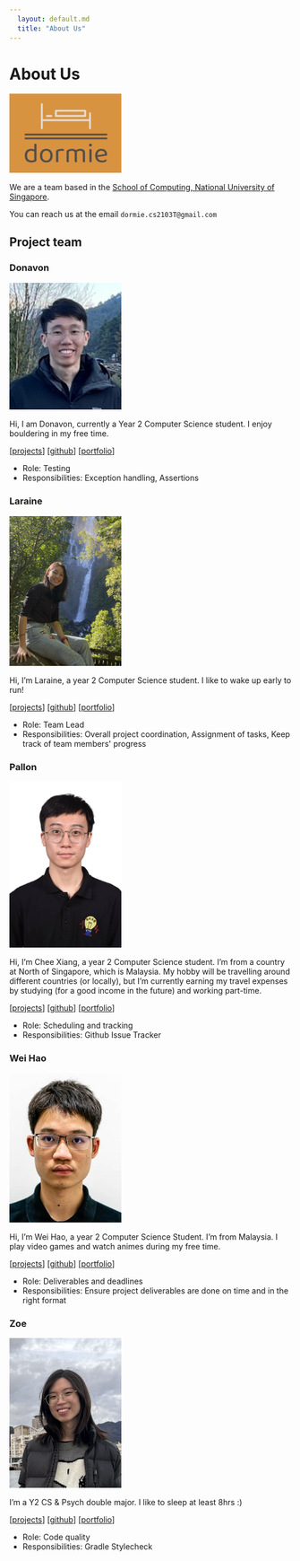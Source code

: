 ```yaml
---
  layout: default.md
  title: "About Us"
---
```


# About Us

<img src="images/dormie.png" width="200px">

We are a team based in the [School of Computing, National University of Singapore](http://www.comp.nus.edu.sg).

You can reach us at the email `dormie.cs2103T@gmail.com`

## Project team

### Donavon

<img src="images/donwong2308.png" width="200px">

Hi, I am Donavon, currently a Year 2 Computer Science student. I enjoy bouldering in my free time.

[[projects]()]
[[github](https://github.com/donwong2308)]
[[portfolio]()]

* Role: Testing
* Responsibilities: Exception handling, Assertions

### Laraine

<img src="images/larainezo.png" width="200px">

Hi, I’m Laraine, a year 2 Computer Science student. I like to wake up early to run! 

[[projects](https://larainelwx.wixsite.com/digitalportfolio)]
[[github](http://github.com/larainezo)]
[[portfolio]()]

* Role: Team Lead
* Responsibilities: Overall project coordination, Assignment of tasks, Keep track of team members' progress

### Pallon

<img src="images/palloncx.png" width="200px">

Hi, I’m Chee Xiang, a year 2 Computer Science student. I’m from a country at North of Singapore, which is Malaysia. My hobby will be travelling around different countries (or locally), but I’m currently earning my travel expenses by studying (for a good income in the future) and working part-time.  

[[projects]()]
[[github](http://github.com/PallonCX)]
[[portfolio](team/johndoe.md)]

* Role: Scheduling and tracking
* Responsibilities: Github Issue Tracker

### Wei Hao

<img src="images/justweihao.png" width="200px">

Hi, I’m Wei Hao, a year 2 Computer Science Student. I’m from Malaysia. I play video games and watch animes during my free time.  

[[projects]()]
[[github](http://github.com/JustWeiHao)]
[[portfolio]()]

* Role: Deliverables and deadlines
* Responsibilities: Ensure project deliverables are done on time and in the right format

### Zoe

<img src="images/nyankoclaws.png" width="200px">

I’m a Y2 CS & Psych double major. I like to sleep at least 8hrs :) 

[[projects]()]
[[github](http://github.com/nyankoclaws)]
[[portfolio]()]

* Role: Code quality
* Responsibilities: Gradle Stylecheck
